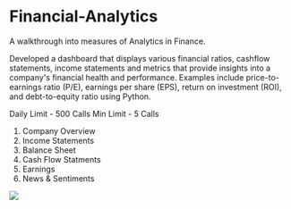 # Financial-Analytics
A walkthrough into measures of Analytics in Finance. 

Developed a dashboard that displays various financial ratios, cashflow statements, income statements and metrics that provide insights into a company's financial health and performance. Examples include price-to-earnings ratio (P/E), earnings per share (EPS), return on investment (ROI), and debt-to-equity ratio using Python.

Daily Limit - 500 Calls
Min Limit - 5 Calls

1. Company Overview
2. Income Statements
3. Balance Sheet
4. Cash Flow Statments
5. Earnings
6. News & Sentiments

![](/Financial-Analytics/Images/financial_analytics_working.gif)

